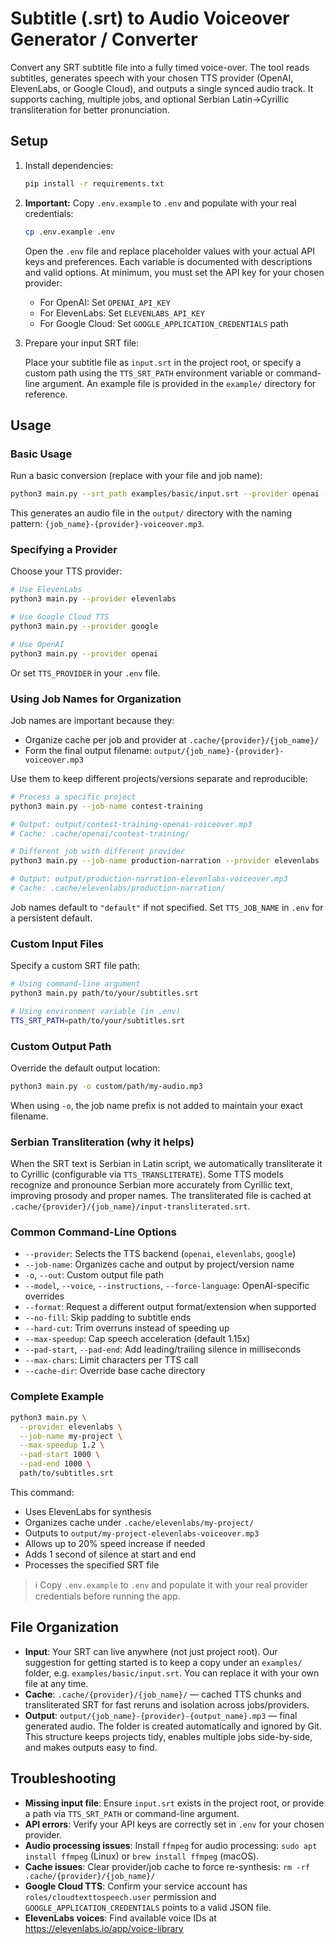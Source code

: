 # Subtitle (.srt) to Audio Voiceover Generator / Converter

Convert any SRT subtitle file into a fully timed voice-over. The tool reads subtitles, generates speech with your chosen TTS provider (OpenAI, ElevenLabs, or Google Cloud), and outputs a single synced audio track. It supports caching, multiple jobs, and optional Serbian Latin→Cyrillic transliteration for better pronunciation.

## Setup

1. Install dependencies:

   ```bash
   pip install -r requirements.txt
   ```

2. **Important:** Copy `.env.example` to `.env` and populate with your real credentials:

   ```bash
   cp .env.example .env
   ```

   Open the `.env` file and replace placeholder values with your actual API keys and preferences. Each variable is documented with descriptions and valid options. At minimum, you must set the API key for your chosen provider:
   
   - For OpenAI: Set `OPENAI_API_KEY`
   - For ElevenLabs: Set `ELEVENLABS_API_KEY`
   - For Google Cloud: Set `GOOGLE_APPLICATION_CREDENTIALS` path

3. Prepare your input SRT file:

   Place your subtitle file as `input.srt` in the project root, or specify a custom path using the `TTS_SRT_PATH` environment variable or command-line argument. An example file is provided in the `example/` directory for reference.

## Usage

### Basic Usage

Run a basic conversion (replace with your file and job name):

```bash
python3 main.py --srt_path examples/basic/input.srt --provider openai --job-name your_job_name
```

This generates an audio file in the `output/` directory with the naming pattern: `{job_name}-{provider}-voiceover.mp3`.

### Specifying a Provider

Choose your TTS provider:

```bash
# Use ElevenLabs
python3 main.py --provider elevenlabs

# Use Google Cloud TTS
python3 main.py --provider google

# Use OpenAI
python3 main.py --provider openai
```

Or set `TTS_PROVIDER` in your `.env` file.

### Using Job Names for Organization

Job names are important because they:
- Organize cache per job and provider at `.cache/{provider}/{job_name}/`
- Form the final output filename: `output/{job_name}-{provider}-voiceover.mp3`

Use them to keep different projects/versions separate and reproducible:

```bash
# Process a specific project
python3 main.py --job-name contest-training

# Output: output/contest-training-openai-voiceover.mp3
# Cache: .cache/openai/contest-training/
```

```bash
# Different job with different provider
python3 main.py --job-name production-narration --provider elevenlabs

# Output: output/production-narration-elevenlabs-voiceover.mp3
# Cache: .cache/elevenlabs/production-narration/
```

Job names default to `"default"` if not specified. Set `TTS_JOB_NAME` in `.env` for a persistent default.

### Custom Input Files

Specify a custom SRT file path:

```bash
# Using command-line argument
python3 main.py path/to/your/subtitles.srt

# Using environment variable (in .env)
TTS_SRT_PATH=path/to/your/subtitles.srt
```

### Custom Output Path

Override the default output location:

```bash
python3 main.py -o custom/path/my-audio.mp3
```

When using `-o`, the job name prefix is not added to maintain your exact filename.

### Serbian Transliteration (why it helps)

When the SRT text is Serbian in Latin script, we automatically transliterate it to Cyrillic (configurable via `TTS_TRANSLITERATE`). Some TTS models recognize and pronounce Serbian more accurately from Cyrillic text, improving prosody and proper names. The transliterated file is cached at `.cache/{provider}/{job_name}/input-transliterated.srt`.

### Common Command-Line Options

- `--provider`: Selects the TTS backend (`openai`, `elevenlabs`, `google`)
- `--job-name`: Organizes cache and output by project/version name
- `-o`, `--out`: Custom output file path
- `--model`, `--voice`, `--instructions`, `--force-language`: OpenAI-specific overrides
- `--format`: Request a different output format/extension when supported
- `--no-fill`: Skip padding to subtitle ends
- `--hard-cut`: Trim overruns instead of speeding up
- `--max-speedup`: Cap speech acceleration (default 1.15x)
- `--pad-start`, `--pad-end`: Add leading/trailing silence in milliseconds
- `--max-chars`: Limit characters per TTS call
- `--cache-dir`: Override base cache directory

### Complete Example

```bash
python3 main.py \
  --provider elevenlabs \
  --job-name my-project \
  --max-speedup 1.2 \
  --pad-start 1000 \
  --pad-end 1000 \
  path/to/subtitles.srt
```

This command:
- Uses ElevenLabs for synthesis
- Organizes cache under `.cache/elevenlabs/my-project/`
- Outputs to `output/my-project-elevenlabs-voiceover.mp3`
- Allows up to 20% speed increase if needed
- Adds 1 second of silence at start and end
- Processes the specified SRT file

> ℹ️ Copy `.env.example` to `.env` and populate it with your real provider credentials before running the app.

## File Organization

- **Input**: Your SRT can live anywhere (not just project root). Our suggestion for getting started is to keep a copy under an `examples/` folder, e.g. `examples/basic/input.srt`. You can replace it with your own file at any time.
- **Cache**: `.cache/{provider}/{job_name}/` — cached TTS chunks and transliterated SRT for fast reruns and isolation across jobs/providers.
- **Output**: `output/{job_name}-{provider}-{output_name}.mp3` — final generated audio. The folder is created automatically and ignored by Git.
This structure keeps projects tidy, enables multiple jobs side-by-side, and makes outputs easy to find.
## Troubleshooting

- **Missing input file**: Ensure `input.srt` exists in the project root, or provide a path via `TTS_SRT_PATH` or command-line argument.
- **API errors**: Verify your API keys are correctly set in `.env` for your chosen provider.
- **Audio processing issues**: Install `ffmpeg` for audio processing: `sudo apt install ffmpeg` (Linux) or `brew install ffmpeg` (macOS).
- **Cache issues**: Clear provider/job cache to force re-synthesis: `rm -rf .cache/{provider}/{job_name}/`
- **Google Cloud TTS**: Confirm your service account has `roles/cloudtexttospeech.user` permission and `GOOGLE_APPLICATION_CREDENTIALS` points to a valid JSON file.
- **ElevenLabs voices**: Find available voice IDs at https://elevenlabs.io/app/voice-library
